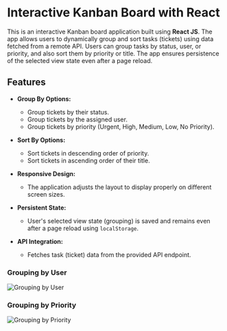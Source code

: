 # Interactive Kanban Board with React

This is an interactive Kanban board application built using **React JS**. The app allows users to dynamically group and sort tasks (tickets) using data fetched from a remote API. Users can group tasks by status, user, or priority, and also sort them by priority or title. The app ensures persistence of the selected view state even after a page reload.

## Features

- **Group By Options:**
  - Group tickets by their status.
  - Group tickets by the assigned user.
  - Group tickets by priority (Urgent, High, Medium, Low, No Priority).
  
- **Sort By Options:**
  - Sort tickets in descending order of priority.
  - Sort tickets in ascending order of their title.

- **Responsive Design:**
  - The application adjusts the layout to display properly on different screen sizes.
  
- **Persistent State:**
  - User's selected view state (grouping) is saved and remains even after a page reload using `localStorage`.

- **API Integration:**
  - Fetches task (ticket) data from the provided API endpoint.


### Grouping by User
![Grouping by User](https://s3-us-west-2.amazonaws.com/secure.notion-static.com/de6f9ade-433a-4185-a6df-4d396ea8be2d/Untitled.png)

### Grouping by Priority
![Grouping by Priority](https://s3-us-west-2.amazonaws.com/secure.notion-static.com/2f8e52ba-2b96-40e8-be6a-34e25dd240eb/Untitled.png)

